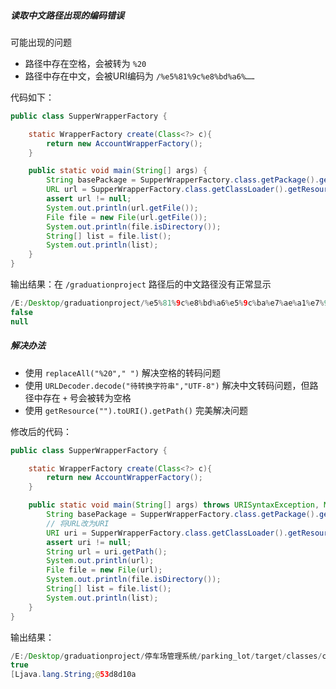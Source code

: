##### 读取中文路径出现的编码错误

可能出现的问题

- 路径中存在空格，会被转为 `%20`
- 路径中存在中文，会被URI编码为 `/%e5%81%9c%e8%bd%a6%……`





代码如下：

```java
public class SupperWrapperFactory {

    static WrapperFactory create(Class<?> c){
        return new AccountWrapperFactory();
    }

    public static void main(String[] args) {
        String basePackage = SupperWrapperFactory.class.getPackage().getName();
        URL url = SupperWrapperFactory.class.getClassLoader().getResource(basePackage.replaceAll("\\.","/"));
        assert url != null;
        System.out.println(url.getFile());
        File file = new File(url.getFile());
        System.out.println(file.isDirectory());
        String[] list = file.list();
        System.out.println(list);
    }
}
```



输出结果：在 `/graduationproject` 路径后的中文路径没有正常显示

```java
/E:/Desktop/graduationproject/%e5%81%9c%e8%bd%a6%e5%9c%ba%e7%ae%a1%e7%90%86%e7%b3%bb%e7%bb%9f/parking_lot/target/classes/com/example/parkinglot/service/factory
false
null
```





##### 解决办法

- 使用 `replaceAll("%20"," ")` 解决空格的转码问题
- 使用 `URLDecoder.decode("待转换字符串","UTF-8")` 解决中文转码问题，但路径中存在  `+` 号会被转为空格
- 使用 `getResource("").toURI().getPath()` 完美解决问题



修改后的代码：

```java
public class SupperWrapperFactory {

    static WrapperFactory create(Class<?> c){
        return new AccountWrapperFactory();
    }

    public static void main(String[] args) throws URISyntaxException, MalformedURLException {
        String basePackage = SupperWrapperFactory.class.getPackage().getName();
        // 将URL改为URI
        URI uri = SupperWrapperFactory.class.getClassLoader().getResource(basePackage.replaceAll("\\.","/")).toURI();
        assert uri != null;
        String url = uri.getPath();
        System.out.println(url);
        File file = new File(url);
        System.out.println(file.isDirectory());
        String[] list = file.list();
        System.out.println(list);
    }
}

```



输出结果：

```java
/E:/Desktop/graduationproject/停车场管理系统/parking_lot/target/classes/com/example/parkinglot/service/factory
true
[Ljava.lang.String;@53d8d10a
```


